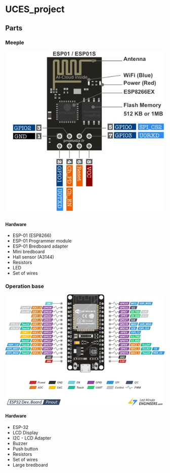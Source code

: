 # UCES_project

## Parts

### Meeple

![alt text](esp01-pinout.png)

#### Hardware

-   ESP-01 (ESP8266)
-   ESP-01 Programmer module
-   ESP-01 Bredboard adapter
-   Mini bredboard
-   Hall sensor (A3144)
-   Resistors
-   LED
-   Set of wires

### Operation base

![alt text](esp32-pinout.png)

#### Hardware

-   ESP-32
-   LCD Display
-   I2C - LCD Adapter
-   Buzzer
-   Push button
-   Resistors
-   Set of wires
-   Large bredboard

